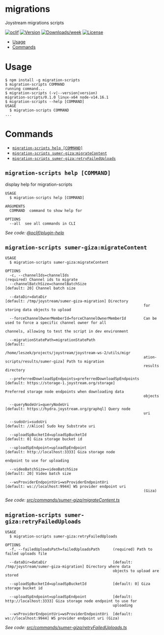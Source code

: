 migrations
==========

Joystream migrations scripts

[![oclif](https://img.shields.io/badge/cli-oclif-brightgreen.svg)](https://oclif.io)
[![Version](https://img.shields.io/npm/v/migrations.svg)](https://npmjs.org/package/migrations)
[![Downloads/week](https://img.shields.io/npm/dw/migrations.svg)](https://npmjs.org/package/migrations)
[![License](https://img.shields.io/npm/l/migrations.svg)](https://github.com/Joystream/joystream/blob/master/package.json)

<!-- toc -->
* [Usage](#usage)
* [Commands](#commands)
<!-- tocstop -->
# Usage
<!-- usage -->
```sh-session
$ npm install -g migration-scripts
$ migration-scripts COMMAND
running command...
$ migration-scripts (-v|--version|version)
migration-scripts/0.1.0 linux-x64 node-v14.16.1
$ migration-scripts --help [COMMAND]
USAGE
  $ migration-scripts COMMAND
...
```
<!-- usagestop -->
# Commands
<!-- commands -->
* [`migration-scripts help [COMMAND]`](#migration-scripts-help-command)
* [`migration-scripts sumer-giza:migrateContent`](#migration-scripts-sumer-gizamigratecontent)
* [`migration-scripts sumer-giza:retryFailedUploads`](#migration-scripts-sumer-gizaretryfaileduploads)

## `migration-scripts help [COMMAND]`

display help for migration-scripts

```
USAGE
  $ migration-scripts help [COMMAND]

ARGUMENTS
  COMMAND  command to show help for

OPTIONS
  --all  see all commands in CLI
```

_See code: [@oclif/plugin-help](https://github.com/oclif/plugin-help/blob/v3.2.3/src/commands/help.ts)_

## `migration-scripts sumer-giza:migrateContent`

```
USAGE
  $ migration-scripts sumer-giza:migrateContent

OPTIONS
  -c, --channelIds=channelIds                                  (required) Channel ids to migrate
  --channelBatchSize=channelBatchSize                          [default: 20] Channel batch size

  --dataDir=dataDir                                            [default: /tmp/joystream/sumer-giza-migration] Directory
                                                               for storing data objects to upload

  --forceChannelOwnerMemberId=forceChannelOwnerMemberId        Can be used to force a specific channel owner for all
                                                               channels, allowing to test the script in dev environment

  --migrationStatePath=migrationStatePath                      [default:
                                                               /home/leszek/projects/joystream/joystream-ws-2/utils/migr
                                                               ation-scripts/results/sumer-giza] Path to migration
                                                               results directory

  --preferredDownloadSpEndpoints=preferredDownloadSpEndpoints  [default: https://storage-1.joystream.org/storage]
                                                               Preferred storage node endpoints when downloading data
                                                               objects

  --queryNodeUri=queryNodeUri                                  [default: https://hydra.joystream.org/graphql] Query node
                                                               uri

  --sudoUri=sudoUri                                            [default: //Alice] Sudo key Substrate uri

  --uploadSpBucketId=uploadSpBucketId                          [default: 0] Giza storage bucket id

  --uploadSpEndpoint=uploadSpEndpoint                          [default: http://localhost:3333] Giza storage node
                                                               endpoint to use for uploading

  --videoBatchSize=videoBatchSize                              [default: 20] Video batch size

  --wsProviderEndpointUri=wsProviderEndpointUri                [default: ws://localhost:9944] WS provider endpoint uri
                                                               (Giza)
```

_See code: [src/commands/sumer-giza/migrateContent.ts](https://github.com/Joystream/joystream/blob/v0.1.0/src/commands/sumer-giza/migrateContent.ts)_

## `migration-scripts sumer-giza:retryFailedUploads`

```
USAGE
  $ migration-scripts sumer-giza:retryFailedUploads

OPTIONS
  -f, --failedUploadsPath=failedUploadsPath      (required) Path to failed uploads file

  --dataDir=dataDir                              [default: /tmp/joystream/sumer-giza-migration] Directory where data
                                                 objects to upload are stored

  --uploadSpBucketId=uploadSpBucketId            [default: 0] Giza storage bucket id

  --uploadSpEndpoint=uploadSpEndpoint            [default: http://localhost:3333] Giza storage node endpoint to use for
                                                 uploading

  --wsProviderEndpointUri=wsProviderEndpointUri  [default: ws://localhost:9944] WS provider endpoint uri (Giza)
```

_See code: [src/commands/sumer-giza/retryFailedUploads.ts](https://github.com/Joystream/joystream/blob/v0.1.0/src/commands/sumer-giza/retryFailedUploads.ts)_
<!-- commandsstop -->
